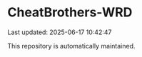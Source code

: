 # CheatBrothers-WRD

Last updated: 2025-06-17 10:42:47

This repository is automatically maintained.
